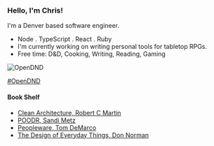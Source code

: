 ### Hello, I'm Chris!

I'm a Denver based software engineer. 

- Node . TypeScript . React . Ruby
- I'm currently working on writing personal tools for tabletop RPGs.
- Free time: D&D, Cooking, Writing, Reading, Gaming

![OpenDND](https://images.squarespace-cdn.com/content/v1/63b33a04d9bf2e08b7401d31/de17989d-28a1-4737-9264-1fed1ae17f91/OpenDnD+Logo.jpg?format=300w)

[#OpenDND](https://www.opendnd.games/)

#### Book Shelf

- [Clean Architecture, Robert C Martin](https://www.goodreads.com/book/show/18043011-clean-architecture)
- [POODR, Sandi Metz](https://www.goodreads.com/book/show/13507787-practical-object-oriented-design-in-ruby)
- [Peopleware, Tom DeMarco](https://www.goodreads.com/book/show/67825.Peopleware)
- [The Design of Everyday Things, Don Norman](https://www.goodreads.com/book/show/840.The_Design_of_Everyday_Things)
